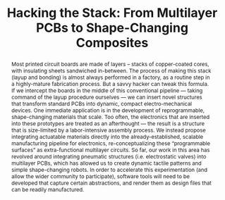 ---
number: 60
title: "Hacking the Stack: From Multilayer PCBs to Shape-Changing Composites"

author0_name: Jesse T Gonzalez
author0_affiliation: Carnegie Mellon University


abstract: "Most printed circuit boards are made of layers – stacks of copper-coated cores, with insulating sheets sandwiched in-between. The process of making this stack (layup and bonding) is almost always performed in a factory, as a routine step in a highly-mature fabrication process. But a savvy hacker can tweak this formula. If we intercept the boards in the middle of this conventional pipeline — taking command of the layup procedure ourselves — we can insert novel structures that transform standard PCBs into dynamic, compact electro-mechanical devices.

One immediate application is in the development of reprogrammable, shape-changing materials that scale. Too often, the electronics that are inserted into these prototypes are treated as an afterthought — the result is a structure that is size-limited by a labor-intensive assembly process. We instead propose integrating actuatable materials directly into the already-established, scalable manufacturing pipeline for electronics, re-conceptualizing these “programmable surfaces” as extra-functional multilayer circuits.

So far, our work in this area has revolved around integrating pneumatic structures (i.e. electrostatic valves) into multilayer PCBs, which has allowed us to create dynamic tactile patterns and simple shape-changing robots. In order to accelerate this experimentation (and allow the wider community to participate), software tools will need to be developed that capture certain abstractions, and render them as design files that can be readily manufactured."

pdf: 
---